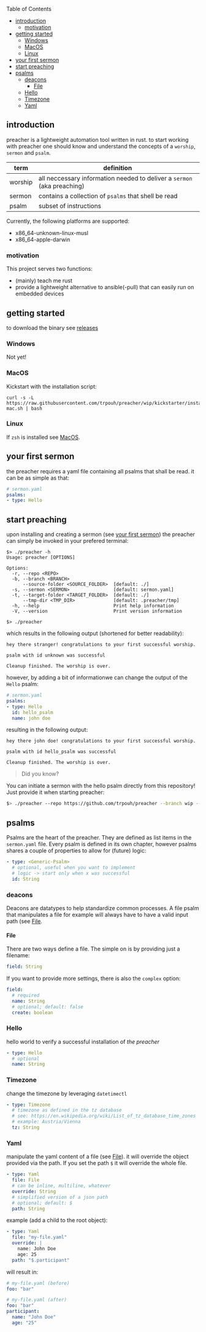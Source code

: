 Table of Contents

- [introduction](#introduction)
  - [motivation](#motivation)
- [getting started](#getting-started)
  - [Windows](#windows)
  - [MacOS](#macos)
  - [Linux](#linux)
- [your first sermon](#your-first-sermon)
- [start preaching](#start-preaching)
- [psalms](#psalms)
  - [deacons](#deacons)
    - [File](#file)
  - [Hello](#hello)
  - [Timezone](#timezone)
  - [Yaml](#yaml)


## introduction

preacher is a lightweight automation tool written in rust. to start working with preacher one should know and understand the concepts of a `worship`, `sermon` and `psalm`. 

| term    | definition
|--       |--
| worship | all neccessary information needed to deliver a `sermon` (aka preaching)
| sermon  | contains a collection of `psalms` that shell be read
| psalm   | subset of instructions

Currently, the following platforms are supported:

* x86_64-unknown-linux-musl
* x86_64-apple-darwin

### motivation

This project serves two functions:

* (mainly) teach me rust
* provide a lightweight alternative to ansible(-pull) that can easily run on embedded devices

## getting started

to download the binary see [releases](https://github.com/trpouh/preacher/releases) 
### Windows

Not yet!

### MacOS

Kickstart with the installation script:

```shell
curl -s -L https://raw.githubusercontent.com/trpouh/preacher/wip/kickstarter/install-mac.sh | bash
```

### Linux

If `zsh` is installed see [MacOS](#macos).

## your first sermon

the preacher requires a yaml file containing all psalms that shall be read. it can be as simple as that:

```yaml
# sermon.yaml
psalms:
- type: Hello
```

## start preaching

upon installing and creating a sermon (see [your first sermon](#your-first-sermon)) the preacher can simply be invoked in your prefered terminal:


```
$> ./preacher -h
Usage: preacher [OPTIONS]

Options:
  -r, --repo <REPO>                    
  -b, --branch <BRANCH>                
      --source-folder <SOURCE_FOLDER>  [default: ./]
  -s, --sermon <SERMON>                [default: sermon.yaml]
  -t, --target-folder <TARGET_FOLDER>  [default: ./]
      --tmp-dir <TMP_DIR>              [default: .preacher/tmp]
  -h, --help                           Print help information
  -V, --version                        Print version information

$> ./preacher
```

which results in the following output (shortened for better readability):

```
hey there stranger! congratulations to your first successful worship.

psalm with id unknown was successful

Cleanup finished. The worship is over.
```

however, by adding a bit of informationwe can change the output of the `Hello` psalm:

```yaml
# sermon.yaml
psalms:
- type: Hello
  id: hello_psalm
  name: john doe
```
resulting in the following output: 

```
hey there john doe! congratulations to your first successful worship.

psalm with id hello_psalm was successful

Cleanup finished. The worship is over.
```

> Did you know? 

You can initiate a sermon with the hello psalm directly from this repository! Just provide it when starting preacher:


```bash
$> ./preacher --repo https://github.com/trpouh/preacher --branch wip --sermon examples/hello-sermon.yaml
```

<!---
## what exactly happend now?

Upon invoking, the preacher looks for the sermon as provided by the user. In the first example we did not provide a sermon via `-s` so the default `sermon.yaml` was used. 

The whole folder in which the sermon resides will be copied into a temporary directory. A sermon can also be downloaded from a git repository, to use e.g. the sermon in this repository invoke the preacher like this:

All psalms will then be _read_ in the order they are defined in. paths defined in psalms (to e.g. delete/create files) will be relative to `target-folder` (default: `.`).

--->

## psalms

Psalms are the heart of the preacher. They are defined as list items in the `sermon.yaml` file. Every psalm is defined in its own chapter, however psalms shares a couple of properties to allow for (future) logic:

```yaml
- type: <Generic-Psalm>
  # optional, useful when you want to implement
  # logic -> start only when x was successful
  id: String
```

### deacons

Deacons are datatypes to help standardize common processes. A file psalm that manipulates a file for example will always have to have a valid input path (see [File](#file).

#### File

There are two ways define a file. The simple on is by providing just a filename: 

```yaml
field: String
```

If you want to provide more settings, there is also the `complex` option:

```yaml
field:
  # required
  name: String
  # optional; default: false
  create: boolean 
```

### Hello

hello world to verify a successful installation of _the preacher_

```yaml
- type: Hello
  # optional
  name: String
```

### Timezone

change the timezone by leveraging `datetimectl`

```yaml
- type: Timezone
  # timezone as defined in the tz database
  # see: https://en.wikipedia.org/wiki/List_of_tz_database_time_zones
  # example: Austria/Vienna
  tz: String
```

### Yaml

manipulate the yaml content of a file (see [File](#file)). it will override the object provided via the path. If you set the path `$` it will override the whole file.

```yaml
- type: Yaml
  file: File
  # can be inline, multiline, whatever
  override: String
  # simplified version of a json path
  # optional; default: $
  path: String
```

example (add a child to the root object):

```yaml
- type: Yaml
  file: "my-file.yaml"
  override: |
    name: John Doe
    age: 25
  path: "$.participant"
```

will result in:

```yaml
# my-file.yaml (before)
foo: "bar"

# my-file.yaml (after)
foo: "bar"
participant:
  name: "John Doe"
  age: "25"
```


<!---
The architecture of the preacher is best described in this picture.

<p align="center">
  <img src="https://github.com/trpouh/preacher/blob/docs/docs/arch.svg?raw=true" alt="Preachers architecture"/>
</p>
--->
